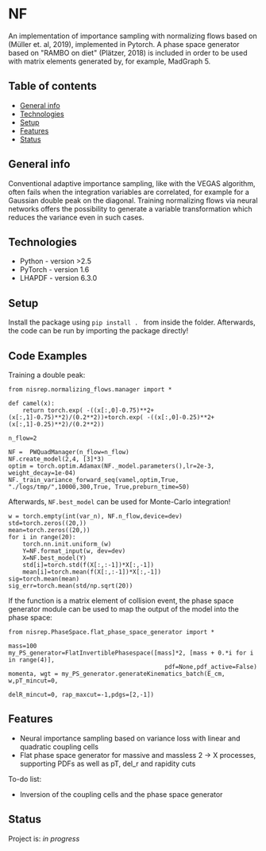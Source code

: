 # NF
An implementation of importance sampling with normalizing flows based on (Müller et. al, 2019), implemented in Pytorch. A phase space generator based on "RAMBO on diet" (Plätzer, 2018) is included in order to be used with matrix elements generated by, for example, MadGraph 5.

## Table of contents
* [General info](#general-info)
* [Technologies](#technologies)
* [Setup](#setup)
* [Features](#features)
* [Status](#status)


## General info
Conventional adaptive importance sampling, like with the VEGAS algorithm, often fails when the integration variables are correlated, for example for a Gaussian double peak on the diagonal. Training normalizing flows via neural networks offers the possibility to generate a variable transformation which reduces the variance even in such cases.



## Technologies
* Python - version >2.5
* PyTorch - version 1.6
* LHAPDF - version 6.3.0

## Setup
Install the package using 
`pip install . `
from inside the folder.
Afterwards, the code can be run by importing the package directly!

## Code Examples
Training a double peak:
```
from nisrep.normalizing_flows.manager import *

def camel(x):
    return torch.exp( -((x[:,0]-0.75)**2+(x[:,1]-0.75)**2)/(0.2**2))+torch.exp( -((x[:,0]-0.25)**2+(x[:,1]-0.25)**2)/(0.2**2))

n_flow=2

NF =  PWQuadManager(n_flow=n_flow)
NF.create_model(2,4, [3]*3)
optim = torch.optim.Adamax(NF._model.parameters(),lr=2e-3, weight_decay=1e-04) 
NF._train_variance_forward_seq(vamel,optim,True, "./logs/tmp/",10000,300,True, True,preburn_time=50)
```
Afterwards, `NF.best_model` can be used for Monte-Carlo integration!
```
w = torch.empty(int(var_n), NF.n_flow,device=dev)
std=torch.zeros((20,))
mean=torch.zeros((20,))
for i in range(20):
    torch.nn.init.uniform_(w)
    Y=NF.format_input(w, dev=dev)
    X=NF.best_model(Y)
    std[i]=torch.std(f(X[:,:-1])*X[:,-1])
    mean[i]=torch.mean(f(X[:,:-1])*X[:,-1])
sig=torch.mean(mean)
sig_err=torch.mean(std/np.sqrt(20))
```
If the function is a matrix element of collision event, the phase space generator module can be used to map 
the output of the model into the phase space:
```
from nisrep.PhaseSpace.flat_phase_space_generator import *

mass=100
my_PS_generator=FlatInvertiblePhasespace([mass]*2, [mass + 0.*i for i in range(4)],
                                            pdf=None,pdf_active=False)
momenta, wgt = my_PS_generator.generateKinematics_batch(E_cm, w,pT_mincut=0,
                                                            delR_mincut=0, rap_maxcut=-1,pdgs=[2,-1])
```
## Features

* Neural importance sampling based on variance loss with linear and quadratic coupling cells
* Flat phase space generator for massive and massless 2 -> X processes, supporting 
  PDFs as well as pT, del_r and rapidity cuts


To-do list:
* Inversion of the coupling cells and the phase space generator


## Status
Project is: _in progress_



